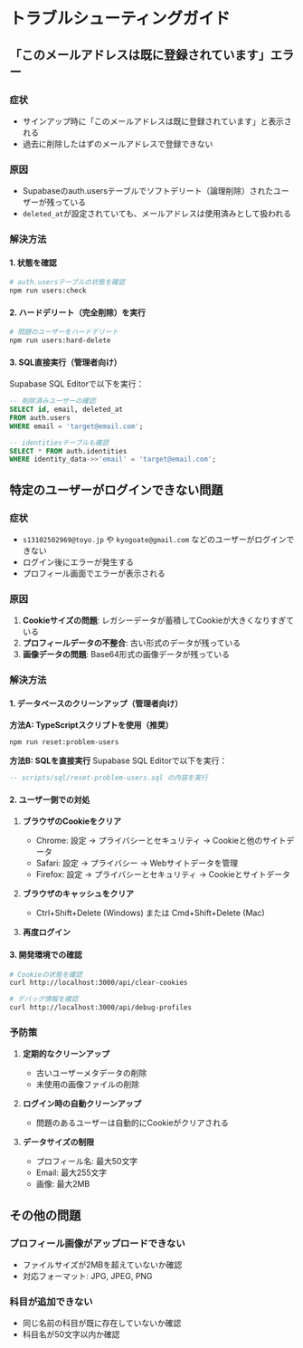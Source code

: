 # トラブルシューティングガイド

## 「このメールアドレスは既に登録されています」エラー

### 症状
- サインアップ時に「このメールアドレスは既に登録されています」と表示される
- 過去に削除したはずのメールアドレスで登録できない

### 原因
- Supabaseのauth.usersテーブルでソフトデリート（論理削除）されたユーザーが残っている
- `deleted_at`が設定されていても、メールアドレスは使用済みとして扱われる

### 解決方法

#### 1. 状態を確認
```bash
# auth.usersテーブルの状態を確認
npm run users:check
```

#### 2. ハードデリート（完全削除）を実行
```bash
# 問題のユーザーをハードデリート
npm run users:hard-delete
```

#### 3. SQL直接実行（管理者向け）
Supabase SQL Editorで以下を実行：
```sql
-- 削除済みユーザーの確認
SELECT id, email, deleted_at 
FROM auth.users 
WHERE email = 'target@email.com';

-- identitiesテーブルも確認
SELECT * FROM auth.identities 
WHERE identity_data->>'email' = 'target@email.com';
```

## 特定のユーザーがログインできない問題

### 症状
- `s13102502969@toyo.jp` や `kyogoate@gmail.com` などのユーザーがログインできない
- ログイン後にエラーが発生する
- プロフィール画面でエラーが表示される

### 原因
1. **Cookieサイズの問題**: レガシーデータが蓄積してCookieが大きくなりすぎている
2. **プロフィールデータの不整合**: 古い形式のデータが残っている
3. **画像データの問題**: Base64形式の画像データが残っている

### 解決方法

#### 1. データベースのクリーンアップ（管理者向け）

**方法A: TypeScriptスクリプトを使用（推奨）**
```bash
npm run reset:problem-users
```

**方法B: SQLを直接実行**
Supabase SQL Editorで以下を実行：
```sql
-- scripts/sql/reset-problem-users.sql の内容を実行
```

#### 2. ユーザー側での対処

1. **ブラウザのCookieをクリア**
   - Chrome: 設定 → プライバシーとセキュリティ → Cookieと他のサイトデータ
   - Safari: 設定 → プライバシー → Webサイトデータを管理
   - Firefox: 設定 → プライバシーとセキュリティ → Cookieとサイトデータ

2. **ブラウザのキャッシュをクリア**
   - Ctrl+Shift+Delete (Windows) または Cmd+Shift+Delete (Mac)

3. **再度ログイン**

#### 3. 開発環境での確認

```bash
# Cookieの状態を確認
curl http://localhost:3000/api/clear-cookies

# デバッグ情報を確認
curl http://localhost:3000/api/debug-profiles
```

### 予防策

1. **定期的なクリーンアップ**
   - 古いユーザーメタデータの削除
   - 未使用の画像ファイルの削除

2. **ログイン時の自動クリーンアップ**
   - 問題のあるユーザーは自動的にCookieがクリアされる

3. **データサイズの制限**
   - プロフィール名: 最大50文字
   - Email: 最大255文字
   - 画像: 最大2MB

## その他の問題

### プロフィール画像がアップロードできない
- ファイルサイズが2MBを超えていないか確認
- 対応フォーマット: JPG, JPEG, PNG

### 科目が追加できない
- 同じ名前の科目が既に存在していないか確認
- 科目名が50文字以内か確認